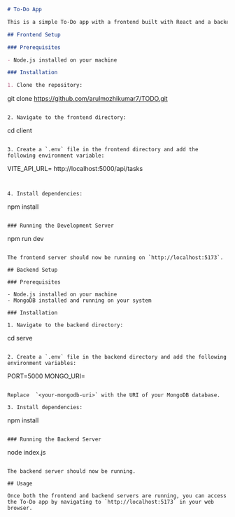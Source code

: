 ```markdown
# To-Do App

This is a simple To-Do app with a frontend built with React and a backend built with Node.js and Express.

## Frontend Setup

### Prerequisites

- Node.js installed on your machine

### Installation

1. Clone the repository:
```

git clone https://github.com/arulmozhikumar7/TODO.git

```

2. Navigate to the frontend directory:

```

cd client

```

3. Create a `.env` file in the frontend directory and add the following environment variable:

```

VITE_API_URL= http://localhost:5000/api/tasks

```


4. Install dependencies:

```

npm install

```

### Running the Development Server

```

npm run dev

```

The frontend server should now be running on `http://localhost:5173`.

## Backend Setup

### Prerequisites

- Node.js installed on your machine
- MongoDB installed and running on your system

### Installation

1. Navigate to the backend directory:

```

cd serve

```

2. Create a `.env` file in the backend directory and add the following environment variables:

```

PORT=5000
MONGO_URI=<your-mongodb-uri>

```

Replace  `<your-mongodb-uri>` with the URI of your MongoDB database.

3. Install dependencies:

```

npm install

```

### Running the Backend Server

```

node index.js

```

The backend server should now be running.

## Usage

Once both the frontend and backend servers are running, you can access the To-Do app by navigating to `http://localhost:5173` in your web browser.

```
